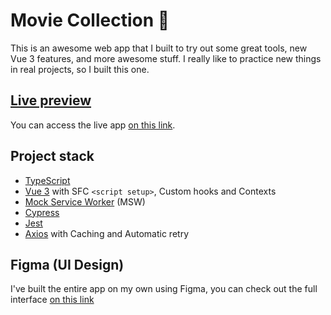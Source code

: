 # Movie Collection :popcorn:
This is an awesome web app that I built to try out some great tools, new Vue 3 features, and more awesome stuff. I really like to practice new things in real projects, so I built this one.

## [Live preview](https://emkis-movie-collection.netlify.app)
You can access the live app [on this link](https://emkis-movie-collection.netlify.app).

## Project stack
- [TypeScript](https://www.typescriptlang.org)
- [Vue 3](https://v3.vuejs.org) with SFC `<script setup>`, Custom hooks and Contexts
- [Mock Service Worker](https://mswjs.io) (MSW)
- [Cypress](https://www.cypress.io)
- [Jest](https://jestjs.io)
- [Axios](https://axios-http.com) with Caching and Automatic retry

## Figma (UI Design)
I've built the entire app on my own using Figma, you can check out the full interface [on this link](https://www.figma.com/file/ZWSRg1JZO1kNDnaiz9KEts/Movie-Collection?node-id=0%3A1)
